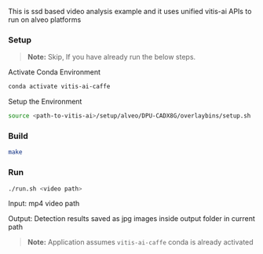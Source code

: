 This is ssd based video analysis example and it uses unified vitis-ai APIs to run on alveo platforms

### Setup

> **Note:** Skip, If you have already run the below steps.

Activate Conda Environment
  ```sh
  conda activate vitis-ai-caffe
  ```

Setup the Environment

  ```sh
  source <path-to-vitis-ai>/setup/alveo/DPU-CADX8G/overlaybins/setup.sh
  ```

### Build
  ```sh
  make
  ```

### Run
  ```sh
  ./run.sh <video path>
  ```

Input: mp4 video path

Output: Detection results saved as jpg images inside output folder in current path
> **Note:** Application assumes `vitis-ai-caffe` conda is already activated  

